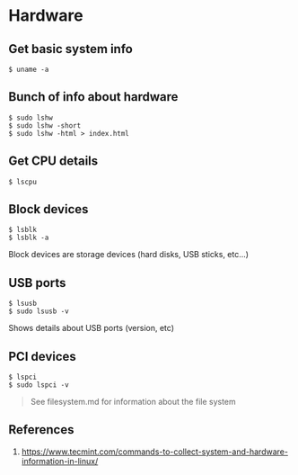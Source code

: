 # Hardware

## Get basic system info

    $ uname -a

## Bunch of info about hardware

    $ sudo lshw
    $ sudo lshw -short
    $ sudo lshw -html > index.html

## Get CPU details

    $ lscpu

## Block devices

    $ lsblk
    $ lsblk -a

Block devices are storage devices (hard disks, USB sticks, etc...)

## USB ports

    $ lsusb
    $ sudo lsusb -v


Shows details about USB ports (version, etc)

## PCI devices

    $ lspci
    $ sudo lspci -v


> See filesystem.md for information about the file system

## References

1. <https://www.tecmint.com/commands-to-collect-system-and-hardware-information-in-linux/>
